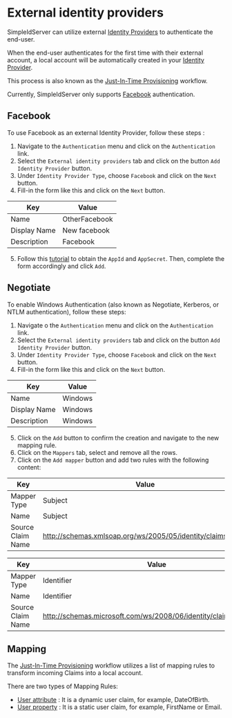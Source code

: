 # External identity providers

SimpleIdServer can utilize external [Identity Providers](../glossary) to authenticate the end-user.

When the end-user authenticates for the first time with their external account, a local account will be automatically created in your [Identity Provider](../glossary).

This process is also known as the [Just-In-Time Provisioning](../glossary) workflow.

Currently, SimpleIdServer only supports [Facebook](#facebook) authentication.

## Facebook

To use Facebook as an external Identity Provider, follow these steps :

1. Navigate to the  `Authentication` menu and click on the `Authentication` link.
2. Select the `External identity providers` tab and click on the button `Add Identity Provider` button.
3. Under `Identity Provider Type`, choose `Facebook` and click on the `Next` button.
4. Fill-in the form like this and click on the `Next` button. 

| Key          | Value         |
| ------------ | ------------- |
| Name         | OtherFacebook |
| Display Name | New facebook  |
| Description  | Facebook      |

5. Follow this [tutorial](https://learn.microsoft.com/en-us/aspnet/core/security/authentication/social/facebook-logins?view=aspnetcore-7.0) to obtain the `AppId` and `AppSecret`. Then, complete the form accordingly  and click `Add`.

## Negotiate

To enable Windows Authentication (also known as Negotiate, Kerberos, or NTLM authentication), follow these steps:

1. Navigate o the `Authentication` menu and click on the `Authentication` link.
2. Select the `External identity providers` tab and click on the button `Add Identity Provider` button.
3. Under `Identity Provider Type`, choose `Facebook` and click on the `Next` button.
4. Fill-in the form like this and click on the `Next` button. 

| Key          | Value         |
| ------------ | ------------- |
| Name         | Windows       |
| Display Name | Windows       |
| Description  | Windows       |

5. Click on the `Add` button to confirm the creation and navigate to the new mapping rule.
6. Click on the `Mappers` tab, select and remove all the rows.
7. Click on the `Add mapper` button and add two rules with the following content:

| Key               | Value                                                      |
| ----------------- | ---------------------------------------------------------- |
| Mapper Type       | Subject                                                    |
| Name              | Subject                                                    |
| Source Claim Name | http://schemas.xmlsoap.org/ws/2005/05/identity/claims/name |

| Key               | Value                                                              |
| ----------------- | ------------------------------------------------------------------ |
| Mapper Type       | Identifier                                                         |
| Name              | Identifier                                                         |
| Source Claim Name | http://schemas.microsoft.com/ws/2008/06/identity/claims/primarysid |

## Mapping

The [Just-In-Time Provisioning](../glossary) workflow utilizes a list of mapping rules to transform incoming Claims into a local account.

There are two types of Mapping Rules:

* [User attribute](../glossary) : It is a dynamic user claim, for example, DateOfBirth.
* [User property](../glossary) : It is a static user claim, for example, FirstName or Email.